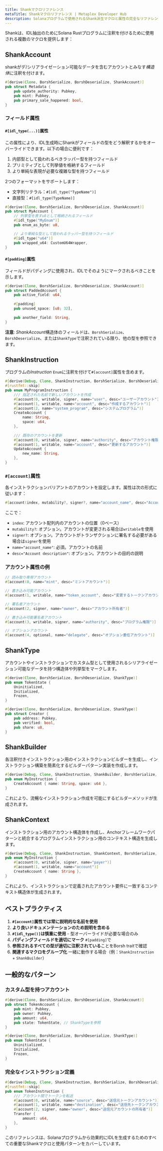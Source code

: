 ```yaml
---
title: Shankマクロリファレンス
metaTitle: Shankマクロリファレンス | Metaplex Developer Hub
description: Solanaプログラムで使用されるShank派生マクロと属性の完全なリファレンス
---
```


Shankは、IDL抽出のためにSolana Rustプログラムに注釈を付けるために使用される複数のマクロを提供します：

## ShankAccount

shankがデ/シリアライゼーション可能なデータを含むアカウントとみなす*構造体*に注釈を付けます。

```rust
#[derive(Clone, BorshSerialize, BorshDeserialize, ShankAccount)]
pub struct Metadata {
    pub update_authority: Pubkey,
    pub mint: Pubkey,
    pub primary_sale_happened: bool,
}
```

### フィールド属性

#### `#[idl_type(...)]`属性

この属性により、IDL生成時にShankがフィールドの型をどう解釈するかをオーバーライドできます。以下の場合に便利です：

1. 内部型として扱われるべきラッパー型を持つフィールド
2. プリミティブとして列挙値を格納するフィールド
3. より単純な表現が必要な複雑な型を持つフィールド

2つのフォーマットをサポートします：
- 文字列リテラル：`#[idl_type("TypeName")]`
- 直接型：`#[idl_type(TypeName)]`

```rust
#[derive(Clone, BorshSerialize, BorshDeserialize, ShankAccount)]
pub struct MyAccount {
    // 列挙型を表すu8として格納されるフィールド
    #[idl_type("MyEnum")]
    pub enum_as_byte: u8,

    // より単純な型として扱われるラッパー型を持つフィールド
    #[idl_type("u64")]
    pub wrapped_u64: CustomU64Wrapper,
}
```

#### `#[padding]`属性

フィールドがパディングに使用され、IDLでそのようにマークされるべきことを示します。

```rust
#[derive(Clone, BorshSerialize, BorshDeserialize, ShankAccount)]
pub struct PaddedAccount {
    pub active_field: u64,
    
    #[padding]
    pub unused_space: [u8; 32],
    
    pub another_field: String,
}
```

**注意**: *ShankAccount*構造体のフィールドは、`BorshSerialize`、`BorshDeserialize`、または`ShankType`で注釈されている限り、他の型を参照できます。

## ShankInstruction

プログラムの*Instruction* `Enum`に注釈を付けて`#[account]`属性を含めます。

```rust
#[derive(Debug, Clone, ShankInstruction, BorshSerialize, BorshDeserialize)]
#[rustfmt::skip]
pub enum MyProgramInstruction {
    /// 指定された名前で新しいアカウントを作成
    #[account(0, writable, signer, name="user", desc="ユーザーアカウント")]
    #[account(1, writable, name="account", desc="作成するアカウント")]
    #[account(2, name="system_program", desc="システムプログラム")]
    CreateAccount {
        name: String,
        space: u64,
    },
    
    /// 既存のアカウントを更新
    #[account(0, writable, signer, name="authority", desc="アカウント権限")]
    #[account(1, writable, name="account", desc="更新するアカウント")]
    UpdateAccount {
        new_name: String,
    },
}
```

### `#[account]`属性

各インストラクションバリアントのアカウントを設定します。属性は次の形式に従います：

```rust
#[account(index, mutability?, signer?, name="account_name", desc="Account description")]
```

ここで：
- `index`: アカウント配列内のアカウントの位置（0ベース）
- `mutability?`: オプション。アカウントが変更される場合は`writable`を使用
- `signer?`: オプション。アカウントがトランザクションに署名する必要がある場合は`signer`を使用
- `name="account_name"`: 必須。アカウントの名前
- `desc="Account description"`: オプション。アカウントの目的の説明

### アカウント属性の例

```rust
// 読み取り専用アカウント
#[account(0, name="mint", desc="ミントアカウント")]

// 書き込み可能アカウント
#[account(1, writable, name="token_account", desc="変更するトークンアカウント")]

// 署名者アカウント
#[account(2, signer, name="owner", desc="アカウント所有者")]

// 書き込み可能署名者アカウント
#[account(3, writable, signer, name="authority", desc="プログラム権限")]

// オプションアカウント
#[account(4, optional, name="delegate", desc="オプション委任アカウント")]
```

## ShankType

アカウントやインストラクションでカスタム型として使用されるシリアライゼーション可能なデータを持つ構造体や列挙型をマークします。

```rust
#[derive(Clone, BorshSerialize, BorshDeserialize, ShankType)]
pub enum TokenState {
    Uninitialized,
    Initialized,
    Frozen,
}

#[derive(Clone, BorshSerialize, BorshDeserialize, ShankType)]
pub struct Creator {
    pub address: Pubkey,
    pub verified: bool,
    pub share: u8,
}
```

## ShankBuilder

各注釈付きインストラクション用のインストラクションビルダーを生成し、インストラクション構築を簡素化するビルダーパターン実装を作成します。

```rust
#[derive(Debug, Clone, ShankInstruction, ShankBuilder, BorshSerialize, BorshDeserialize)]
pub enum MyInstruction {
    CreateAccount { name: String, space: u64 },
}
```

これにより、流暢なインストラクション作成を可能にするビルダーメソッドが生成されます。

## ShankContext

インストラクション用のアカウント構造体を作成し、Anchorフレームワークパターンと統合するプログラムインストラクション用のコンテキスト構造を生成します。

```rust
#[derive(Debug, Clone, ShankInstruction, ShankContext, BorshSerialize, BorshDeserialize)]
pub enum MyInstruction {
    #[account(0, writable, signer, name="payer")]
    #[account(1, writable, name="account")]
    CreateAccount { name: String },
}
```

これにより、インストラクションで定義されたアカウント要件に一致するコンテキスト構造体が生成されます。

## ベストプラクティス

1. **`#[account]`属性では常に説明的な名前を使用**
2. **より良いドキュメンテーションのため説明を含める**
3. **`#[idl_type()]`は慎重に使用** - 型オーバーライドが必要な場合のみ
4. **パディングフィールドを適切にマーク** `#[padding]`で
5. **参照されるすべての型が適切に注釈されている**ことをBorsh traitで確認
6. **関連するマクロをグループ化** 一緒に動作する場合（例：`ShankInstruction` + `ShankBuilder`）

## 一般的なパターン

### カスタム型を持つアカウント

```rust
#[derive(Clone, BorshSerialize, BorshDeserialize, ShankAccount)]
pub struct TokenAccount {
    pub mint: Pubkey,
    pub owner: Pubkey,
    pub amount: u64,
    pub state: TokenState, // ShankTypeを参照
}

#[derive(Clone, BorshSerialize, BorshDeserialize, ShankType)]
pub enum TokenState {
    Uninitialized,
    Initialized,
    Frozen,
}
```

### 完全なインストラクション定義

```rust
#[derive(Debug, Clone, ShankInstruction, BorshSerialize, BorshDeserialize)]
#[rustfmt::skip]
pub enum TokenInstruction {
    /// アカウント間でトークンを転送
    #[account(0, writable, name="source", desc="送信元トークンアカウント")]
    #[account(1, writable, name="destination", desc="送信先トークンアカウント")]
    #[account(2, signer, name="owner", desc="送信元アカウントの所有者")]
    Transfer {
        amount: u64,
    },
}
```

このリファレンスは、Solanaプログラムから効果的にIDLを生成するためのすべての重要なShankマクロと使用パターンをカバーしています。